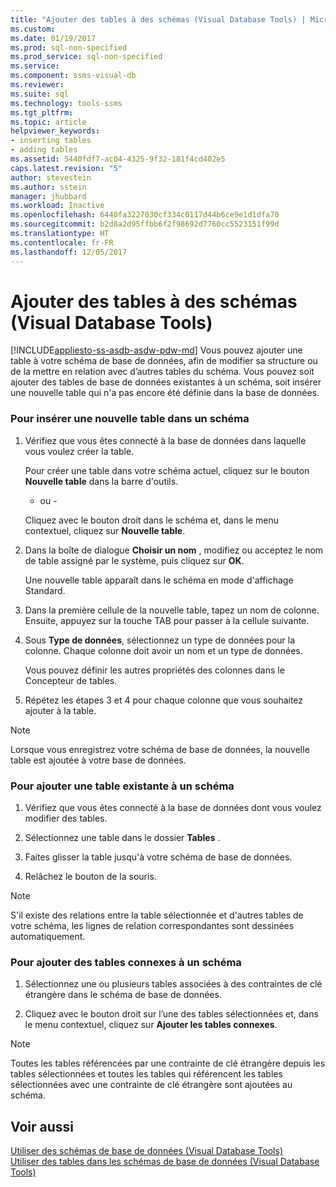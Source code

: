 ```yaml
---
title: "Ajouter des tables à des schémas (Visual Database Tools) | Microsoft Docs"
ms.custom: 
ms.date: 01/19/2017
ms.prod: sql-non-specified
ms.prod_service: sql-non-specified
ms.service: 
ms.component: ssms-visual-db
ms.reviewer: 
ms.suite: sql
ms.technology: tools-ssms
ms.tgt_pltfrm: 
ms.topic: article
helpviewer_keywords:
- inserting tables
- adding tables
ms.assetid: 5440fdf7-ac04-4325-9f32-181f4cd402e5
caps.latest.revision: "5"
author: stevestein
ms.author: sstein
manager: jhubbard
ms.workload: Inactive
ms.openlocfilehash: 6440fa3227030cf334c0117d44b6ce9e1d1dfa70
ms.sourcegitcommit: b2d8a2d95ffbb6f2f98692d7760cc5523151f99d
ms.translationtype: HT
ms.contentlocale: fr-FR
ms.lasthandoff: 12/05/2017
---
```

# <a name="add-tables-to-diagrams-visual-database-tools"></a>Ajouter des tables à des schémas (Visual Database Tools)
[!INCLUDE[appliesto-ss-asdb-asdw-pdw-md](../../includes/appliesto-ss-asdb-asdw-pdw-md.md)] Vous pouvez ajouter une table à votre schéma de base de données, afin de modifier sa structure ou de la mettre en relation avec d’autres tables du schéma. Vous pouvez soit ajouter des tables de base de données existantes à un schéma, soit insérer une nouvelle table qui n'a pas encore été définie dans la base de données.  
  
### <a name="to-insert-a-new-table-into-a-diagram"></a>Pour insérer une nouvelle table dans un schéma  
  
1.  Vérifiez que vous êtes connecté à la base de données dans laquelle vous voulez créer la table.  
  
    Pour créer une table dans votre schéma actuel, cliquez sur le bouton **Nouvelle table** dans la barre d'outils.  
  
    - ou -  
  
    Cliquez avec le bouton droit dans le schéma et, dans le menu contextuel, cliquez sur **Nouvelle table**.  
  
2.  Dans la boîte de dialogue **Choisir un nom** , modifiez ou acceptez le nom de table assigné par le système, puis cliquez sur **OK**.  
  
    Une nouvelle table apparaît dans le schéma en mode d'affichage Standard.  
  
3.  Dans la première cellule de la nouvelle table, tapez un nom de colonne. Ensuite, appuyez sur la touche TAB pour passer à la cellule suivante.  
  
4.  Sous **Type de données**, sélectionnez un type de données pour la colonne. Chaque colonne doit avoir un nom et un type de données.  
  
    Vous pouvez définir les autres propriétés des colonnes dans le Concepteur de tables.  
  
5.  Répétez les étapes 3 et 4 pour chaque colonne que vous souhaitez ajouter à la table.  
  
> [!NOTE]  
> Lorsque vous enregistrez votre schéma de base de données, la nouvelle table est ajoutée à votre base de données.  
  
### <a name="to-add-an-existing-table-to-a-diagram"></a>Pour ajouter une table existante à un schéma  
  
1.  Vérifiez que vous êtes connecté à la base de données dont vous voulez modifier des tables.  
  
2.  Sélectionnez une table dans le dossier **Tables** .  
  
3.  Faites glisser la table jusqu'à votre schéma de base de données.  
  
4.  Relâchez le bouton de la souris.  
  
> [!NOTE]  
> S'il existe des relations entre la table sélectionnée et d'autres tables de votre schéma, les lignes de relation correspondantes sont dessinées automatiquement.  
  
### <a name="to-add-related-tables-to-a-diagram"></a>Pour ajouter des tables connexes à un schéma  
  
1.  Sélectionnez une ou plusieurs tables associées à des contraintes de clé étrangère dans le schéma de base de données.  
  
2.  Cliquez avec le bouton droit sur l’une des tables sélectionnées et, dans le menu contextuel, cliquez sur **Ajouter les tables connexes**.  
  
> [!NOTE]  
> Toutes les tables référencées par une contrainte de clé étrangère depuis les tables sélectionnées et toutes les tables qui référencent les tables sélectionnées avec une contrainte de clé étrangère sont ajoutées au schéma.  
  
## <a name="see-also"></a>Voir aussi  
[Utiliser des schémas de base de données (Visual Database Tools)](../../ssms/visual-db-tools/work-with-database-diagrams-visual-database-tools.md)  
[Utiliser des tables dans les schémas de base de données (Visual Database Tools)](../../ssms/visual-db-tools/work-with-tables-in-database-diagram-visual-database-tools.md)  
  
